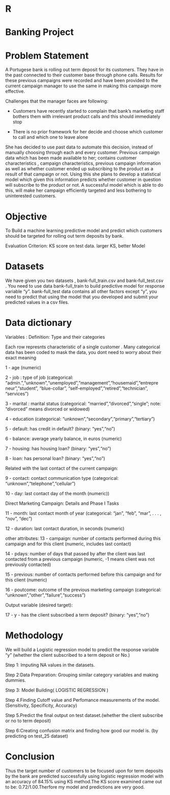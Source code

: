 # R

# Banking Project

# Problem Statement

A Portugese bank is rolling out term deposit for its customers. They have in the past connected to their customer base through phone calls. Results for these previous campaigns were recorded and have been provided to the current campaign manager to use the same in making this campaign more effective.

Challenges that the manager faces are following:

* Customers have recently started to complain that bank’s marketing staff bothers them with irrelevant product calls and this should        immediately stop

* There is no prior framework for her decide and choose which customer to call and which one to leave alone

She has decided to use past data to automate this decision, instead of manually choosing through each and every customer. Previous campaign data which has been made available to her; contains customer characteristics , campaign characteristics, previous campaign information as well as whether customer ended up subscribing to the product as a result of that campaign or not. Using this she plans to develop a statistical model which given this information predicts whether customer in question will subscribe to the product or not. A successful model which is able to do this, will make her campaign efficiently targeted and less bothering to uninterested customers.

# Objective

To Build a machine learning predictive model and predict which customers should be targeted for rolling out term deposits by bank.

Evaluation Criterion: KS score on test data. larger KS, better Model

# Datasets

We have given you two datasets , bank-full_train.csv and bank-full_test.csv . You need to use data bank-full_train to build predictive model for response variable “y”. bank-full_test data contains all other factors except “y”, you need to predict that using the model that you developed and submit your predicted values in a csv files.

# Data dictionary

Variables : Definition: Type and their categories

Each row represnts characteristic of a single customer . Many categorical data has been coded to mask the data, you dont need to worry about their exact meaning

1 - age (numeric)

2 - job : type of job (categorical: “admin.”,“unknown”,“unemployed”,“management”,“housemaid”,“entrepre neur”,“student”, “blue-collar”, “self-employed”,“retired”,“technician”, “services”)

3 - marital : marital status (categorical: “married”,“divorced”,“single”; note: “divorced” means divorced or widowed)

4 - education (categorical: “unknown”,“secondary”,“primary”,“tertiary”)

5 - default: has credit in default? (binary: “yes”,“no”)

6 - balance: average yearly balance, in euros (numeric)

7 - housing: has housing loan? (binary: “yes”,“no”)

8 - loan: has personal loan? (binary: “yes”,“no”)

Related with the last contact of the current campaign:

9 - contact: contact communication type (categorical: “unknown”,“telephone”,“cellular”)

10 - day: last contact day of the month (numeric))

Direct Marketing Campaign: Details and Phase I Tasks

11 - month: last contact month of year (categorical: “jan”, “feb”, “mar”, . . . , “nov”, “dec”)

12 - duration: last contact duration, in seconds (numeric)

other attributes: 13 - campaign: number of contacts performed during this campaign and for this client (numeric, includes last contact)

14 - pdays: number of days that passed by after the client was last contacted from a previous campaign (numeric, -1 means client was not previously contacted)

15 - previous: number of contacts performed before this campaign and for this client (numeric)

16 - poutcome: outcome of the previous marketing campaign (categorical: “unknown”,“other”,“failure”,“success”)

Output variable (desired target):

17 - y - has the client subscribed a term deposit? (binary: “yes”,“no”)

# Methodology

We will build a Logistic regression model to predict the response variable “y” (whether the client subscribed to a term deposit or No.)

Step 1: Imputing NA values in the datasets.

Step 2:Data Preparation: Grouping similar category variables and making dummies.

Step 3: Model Building( LOGISTIC REGRESSION )

Step 4.Finding Cutoff value and Perfomance measurements of the model.(Sensitivity, Specificity, Accuracy)

Step 5.Predict the final output on test dataset.(whether the client subscribe or no to term deposit)

Step 6:Creating confusion matrix and finding how good our model is. (by predicting on test_25 dataset)

# Conclusion
Thus the target number of customers to be focused upon for term deposits by the bank are predicted successfully using logistic regression model with an accuracy of 84.15% using KS method.The KS score examined came out to be: 0.72/1.00.Therfore my model and predictions are very good.
